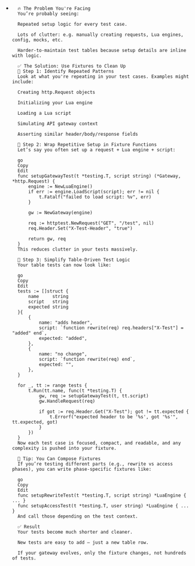 -       🔥 The Problem You're Facing
        You’re probably seeing:

        Repeated setup logic for every test case.

        Lots of clutter: e.g. manually creating requests, Lua engines, config, mocks, etc.

        Harder-to-maintain test tables because setup details are inline with logic.

        ✅ The Solution: Use Fixtures to Clean Up
        🔧 Step 1: Identify Repeated Patterns
        Look at what you're repeating in your test cases. Examples might include:

        Creating http.Request objects

        Initializing your Lua engine

        Loading a Lua script

        Simulating API gateway context

        Asserting similar header/body/response fields

        🔧 Step 2: Wrap Repetitive Setup in Fixture Functions
        Let’s say you often set up a request + Lua engine + script:

        go
        Copy
        Edit
        func setupGatewayTest(t *testing.T, script string) (*Gateway, *http.Request) {
            engine := NewLuaEngine()
            if err := engine.LoadScript(script); err != nil {
                t.Fatalf("failed to load script: %v", err)
            }

            gw := NewGateway(engine)

            req := httptest.NewRequest("GET", "/test", nil)
            req.Header.Set("X-Test-Header", "true")

            return gw, req
        }
        This reduces clutter in your tests massively.

        🔧 Step 3: Simplify Table-Driven Test Logic
        Your table tests can now look like:

        go
        Copy
        Edit
        tests := []struct {
            name     string
            script   string
            expected string
        }{
            {
                name: "adds header",
                script: `function rewrite(req) req.headers["X-Test"] = "added" end`,
                expected: "added",
            },
            {
                name: "no change",
                script: `function rewrite(req) end`,
                expected: "",
            },
        }

        for _, tt := range tests {
            t.Run(tt.name, func(t *testing.T) {
                gw, req := setupGatewayTest(t, tt.script)
                gw.HandleRequest(req)

                if got := req.Header.Get("X-Test"); got != tt.expected {
                    t.Errorf("expected header to be '%s', got '%s'", tt.expected, got)
                }
            })
        }
        Now each test case is focused, compact, and readable, and any complexity is pushed into your fixture.

        🧠 Tip: You Can Compose Fixtures
        If you’re testing different parts (e.g., rewrite vs access phases), you can write phase-specific fixtures like:

        go
        Copy
        Edit
        func setupRewriteTest(t *testing.T, script string) *LuaEngine { ... }
        func setupAccessTest(t *testing.T, user string) *LuaEngine { ... }
        And call those depending on the test context.

        ✅ Result
        Your tests become much shorter and cleaner.

        New tests are easy to add — just a new table row.

        If your gateway evolves, only the fixture changes, not hundreds of tests.
